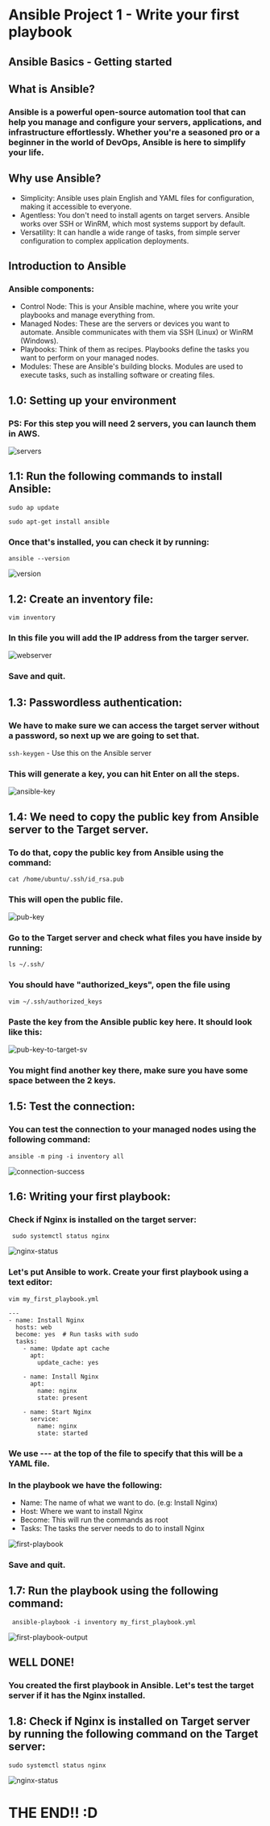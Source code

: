 # Ansible Project 1 - Write your first playbook

## Ansible Basics - Getting started

## What is Ansible?

### Ansible is a powerful open-source automation tool that can help you manage and configure your servers, applications, and infrastructure effortlessly. Whether you're a seasoned pro or a beginner in the world of DevOps, Ansible is here to simplify your life.

## Why use Ansible?

- Simplicity: Ansible uses plain English and YAML files for configuration, making it accessible to everyone.
- Agentless: You don't need to install agents on target servers. Ansible works over SSH or WinRM, which most systems support by default.
- Versatility: It can handle a wide range of tasks, from simple server configuration to complex application deployments.

## Introduction to Ansible

### Ansible components:

- Control Node: This is your Ansible machine, where you write your playbooks and manage everything from.
- Managed Nodes: These are the servers or devices you want to automate. Ansible communicates with them via SSH (Linux) or WinRM (Windows).
- Playbooks: Think of them as recipes. Playbooks define the tasks you want to perform on your managed nodes.
- Modules: These are Ansible's building blocks. Modules are used to execute tasks, such as installing software or creating files.

## 1.0: Setting up your environment

### PS: For this step you will need 2 servers, you can launch them in AWS.

![servers](/images/step1/ec2.png)

## 1.1: Run the following commands to install Ansible:

`sudo ap update`

`sudo apt-get install ansible`

### Once that's installed, you can check it by running:

`ansible --version`

![version](/images/step1/ansible-version.png)

## 1.2: Create an inventory file:

`vim inventory`

### In this file you will add the IP address from the targer server.

![webserver](/images/step1/webserver.png)

### Save and quit.

## 1.3: Passwordless authentication:

### We have to make sure we can access the target server without a password, so next up we are going to set that.

`ssh-keygen` - Use this on the Ansible server

### This will generate a key, you can hit Enter on all the steps.

![ansible-key](/images/step1/key-gen.png)

## 1.4: We need to copy the public key from Ansible server to the Target server. 

### To do that, copy the public key from Ansible using the command:

`cat /home/ubuntu/.ssh/id_rsa.pub`

### This will open the public file. 

![pub-key](/images/step1/pub-file.png)

### Go to the Target server and check what files you have inside by running:

`ls ~/.ssh/`

### You should have "authorized_keys", open the file using 

`vim ~/.ssh/authorized_keys`

### Paste the key from the Ansible public key here. It should look like this:

![pub-key-to-target-sv](/images/step1/target-sv-paste-key.png)

### You might find another key there, make sure you have some space between the 2 keys.

## 1.5: Test the connection:

### You can test the connection to your managed nodes using the following command: 

`ansible -m ping -i inventory all`

![connection-success](/images/step1/connection-success.png)

## 1.6: Writing your first playbook:

### Check if Nginx is installed on the target server:

` sudo systemctl status nginx`

![nginx-status](/images/step1/nginx-status1.png)

### Let's put Ansible to work. Create your first playbook using a text editor:

`vim my_first_playbook.yml`

```
---
- name: Install Nginx
  hosts: web
  become: yes  # Run tasks with sudo
  tasks:
    - name: Update apt cache
      apt:
        update_cache: yes

    - name: Install Nginx
      apt:
        name: nginx
        state: present

    - name: Start Nginx
      service:
        name: nginx
        state: started
```

### We use --- at the top of the file to specify that this will be a YAML file.

### In the playbook we have the following:

- Name: The name of what we want to do. (e.g: Install Nginx)
- Host: Where we want to install Nginx
- Become: This will run the commands as root
- Tasks: The tasks the server needs to do to install Nginx

![first-playbook](/images/step1/first-playbook.png)

### Save and quit.

## 1.7: Run the playbook using the following command:

` ansible-playbook -i inventory my_first_playbook.yml`

![first-playbook-output](/images/step1/first-playbook-output.png)

## WELL DONE!

### You created the first playbook in Ansible. Let's test the target server if it has the Nginx installed.

## 1.8: Check if Nginx is installed on Target server by running the following command on the Target server:

` sudo systemctl status nginx `

![nginx-status](/images/step1/nginx-status2.png)

# THE END!! :D